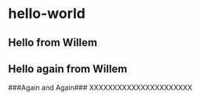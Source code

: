 # hello-world
## Hello from Willem
## Hello again from Willem
###Again and Again###
XXXXXXXXXXXXXXXXXXXXXX

